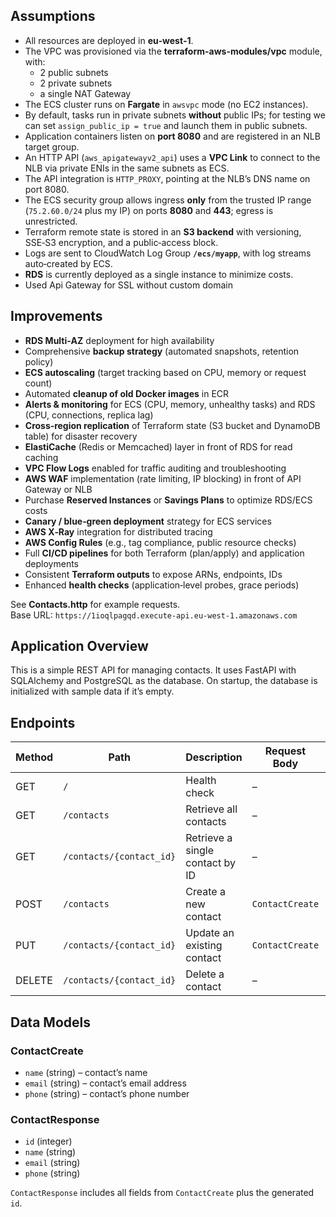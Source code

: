 ## Assumptions

- All resources are deployed in **eu‑west‑1**.  
- The VPC was provisioned via the **terraform-aws-modules/vpc** module, with:  
  - 2 public subnets  
  - 2 private subnets  
  - a single NAT Gateway  
- The ECS cluster runs on **Fargate** in `awsvpc` mode (no EC2 instances).  
- By default, tasks run in private subnets **without** public IPs; for testing we can set `assign_public_ip = true` and launch them in public subnets.  
- Application containers listen on **port 8080** and are registered in an NLB target group.  
- An HTTP API (`aws_apigatewayv2_api`) uses a **VPC Link** to connect to the NLB via private ENIs in the same subnets as ECS.  
- The API integration is `HTTP_PROXY`, pointing at the NLB’s DNS name on port 8080.  
- The ECS security group allows ingress **only** from the trusted IP range (`75.2.60.0/24` plus my IP) on ports **8080** and **443**; egress is unrestricted.  
- Terraform remote state is stored in an **S3 backend** with versioning, SSE‑S3 encryption, and a public‑access block.  
- Logs are sent to CloudWatch Log Group **`/ecs/myapp`**, with log streams auto‑created by ECS.  
- **RDS** is currently deployed as a single instance to minimize costs.
- Used Api Gateway for SSL without custom domain

## Improvements

- **RDS Multi‑AZ** deployment for high availability  
- Comprehensive **backup strategy** (automated snapshots, retention policy)  
- **ECS autoscaling** (target tracking based on CPU, memory or request count)  
- Automated **cleanup of old Docker images** in ECR  
- **Alerts & monitoring** for ECS (CPU, memory, unhealthy tasks) and RDS (CPU, connections, replica lag)  
- **Cross‑region replication** of Terraform state (S3 bucket and DynamoDB table) for disaster recovery  
- **ElastiCache** (Redis or Memcached) layer in front of RDS for read caching  
- **VPC Flow Logs** enabled for traffic auditing and troubleshooting  
- **AWS WAF** implementation (rate limiting, IP blocking) in front of API Gateway or NLB  
- Purchase **Reserved Instances** or **Savings Plans** to optimize RDS/ECS costs  
- **Canary / blue‑green deployment** strategy for ECS services  
- **AWS X‑Ray** integration for distributed tracing  
- **AWS Config Rules** (e.g., tag compliance, public resource checks)  
- Full **CI/CD pipelines** for both Terraform (plan/apply) and application deployments  
- Consistent **Terraform outputs** to expose ARNs, endpoints, IDs  
- Enhanced **health checks** (application‑level probes, grace periods)  


See **Contacts.http** for example requests.  
Base URL: `https://1ioqlpagqd.execute-api.eu-west-1.amazonaws.com`

## Application Overview

This is a simple REST API for managing contacts. It uses FastAPI with SQLAlchemy and PostgreSQL as the database. On startup, the database is initialized with sample data if it’s empty.

## Endpoints

| Method | Path                      | Description                        | Request Body     | Response Model            |
|--------|---------------------------|------------------------------------|------------------|---------------------------|
| GET    | `/`                       | Health check                       | –                | `{ "status": "OK" }`      |
| GET    | `/contacts`               | Retrieve all contacts              | –                | `List[ContactResponse]`   |
| GET    | `/contacts/{contact_id}`  | Retrieve a single contact by ID    | –                | `ContactResponse`         |
| POST   | `/contacts`               | Create a new contact               | `ContactCreate`  | `ContactResponse`         |
| PUT    | `/contacts/{contact_id}`  | Update an existing contact         | `ContactCreate`  | `ContactResponse`         |
| DELETE | `/contacts/{contact_id}`  | Delete a contact                   | –                | `ContactResponse`         |

## Data Models

### ContactCreate
- `name` (string) – contact’s name  
- `email` (string) – contact’s email address  
- `phone` (string) – contact’s phone number  

### ContactResponse
- `id` (integer)  
- `name` (string)  
- `email` (string)  
- `phone` (string)  

`ContactResponse` includes all fields from `ContactCreate` plus the generated `id`.  
